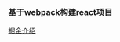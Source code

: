 <!--
 * @Descripttion: 
 * @version: 
 * @Author: chenArno
 * @Date: 2019-12-13 09:44:05
 * @LastEditors: chenArno
 * @LastEditTime: 2019-12-13 09:45:09
 -->
### 基于webpack构建react项目
[掘金介绍](https://juejin.im/post/5da575ca6fb9a04df85a1c76)